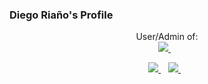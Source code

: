 ### Diego Riaño's Profile

<p align='center'>
User/Admin of:
 <br />
 <a href="https://www.linkedin.com/in/diegorianopachon/">
  <img src="https://img.shields.io/badge/MariaDB-003545?style=for-the-badge&logo=mariadb&logoColor=white" />
 </a>&nbsp;&nbsp;
</p>

<p align='center'>
  
  <a href="https://www.linkedin.com/in/diegorianopachon/">
    <img src="https://img.shields.io/badge/linkedin-%230077B5.svg?style=for-the-badge&logo=linkedin&logoColor=white" />
  </a>&nbsp;&nbsp;
  <a href="https://www.youtube.com/channel/UC1bBBV860wsUfA5bhp6nQgg">
    <img src="https://img.shields.io/badge/YouTube-FF0000?style=for-the-badge&logo=youtube&logoColor=white" />        
  </a>&nbsp;&nbsp;
  
</p>
